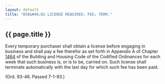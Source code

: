 ```yaml
---
layout: default 
title: "858&#46;02 LICENSE REQUIRED; FEE; TERM."
---
```


{{ page.title }}
----------------

Every temporary purchaser shall obtain a license before engaging in
business and shall pay a fee therefor as set forth in Appendix A of
Chapter [1464](58d37b9c.html) of the Building and Housing Code of the
Codified Ordinances for each week that such business is, or is to be,
carried on. Such license shall terminate automatically with the last day
for which such fee has been paid.

(Ord. 93-46. Passed 7-1-93.)
